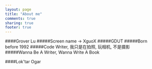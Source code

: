 ```yaml
---
layout: page
title: "About me"
comments: true
sharing: true
footer: true
---
```


####Grover Lu
#####Screen name -> XguoX 
#####GDUT
#####Born before 1992
#####Code Writer, 我只是在拍照, 玩相机, 不是摄影
#####Wanna Be A Writer, Wanna Write A Book

####Lok'tar Ogar
